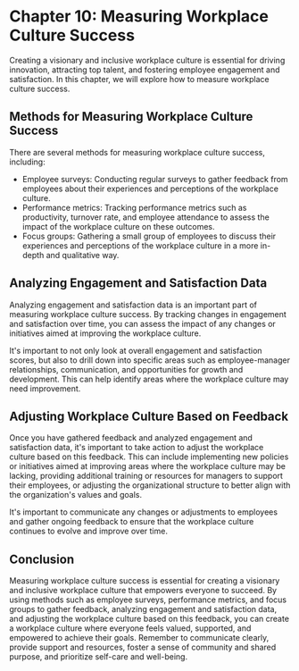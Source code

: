 Chapter 10: Measuring Workplace Culture Success
===============================================

Creating a visionary and inclusive workplace culture is essential for driving innovation, attracting top talent, and fostering employee engagement and satisfaction. In this chapter, we will explore how to measure workplace culture success.

Methods for Measuring Workplace Culture Success
-----------------------------------------------

There are several methods for measuring workplace culture success, including:

* Employee surveys: Conducting regular surveys to gather feedback from employees about their experiences and perceptions of the workplace culture.
* Performance metrics: Tracking performance metrics such as productivity, turnover rate, and employee attendance to assess the impact of the workplace culture on these outcomes.
* Focus groups: Gathering a small group of employees to discuss their experiences and perceptions of the workplace culture in a more in-depth and qualitative way.

Analyzing Engagement and Satisfaction Data
------------------------------------------

Analyzing engagement and satisfaction data is an important part of measuring workplace culture success. By tracking changes in engagement and satisfaction over time, you can assess the impact of any changes or initiatives aimed at improving the workplace culture.

It's important to not only look at overall engagement and satisfaction scores, but also to drill down into specific areas such as employee-manager relationships, communication, and opportunities for growth and development. This can help identify areas where the workplace culture may need improvement.

Adjusting Workplace Culture Based on Feedback
---------------------------------------------

Once you have gathered feedback and analyzed engagement and satisfaction data, it's important to take action to adjust the workplace culture based on this feedback. This can include implementing new policies or initiatives aimed at improving areas where the workplace culture may be lacking, providing additional training or resources for managers to support their employees, or adjusting the organizational structure to better align with the organization's values and goals.

It's important to communicate any changes or adjustments to employees and gather ongoing feedback to ensure that the workplace culture continues to evolve and improve over time.

Conclusion
----------

Measuring workplace culture success is essential for creating a visionary and inclusive workplace culture that empowers everyone to succeed. By using methods such as employee surveys, performance metrics, and focus groups to gather feedback, analyzing engagement and satisfaction data, and adjusting the workplace culture based on this feedback, you can create a workplace culture where everyone feels valued, supported, and empowered to achieve their goals. Remember to communicate clearly, provide support and resources, foster a sense of community and shared purpose, and prioritize self-care and well-being.
